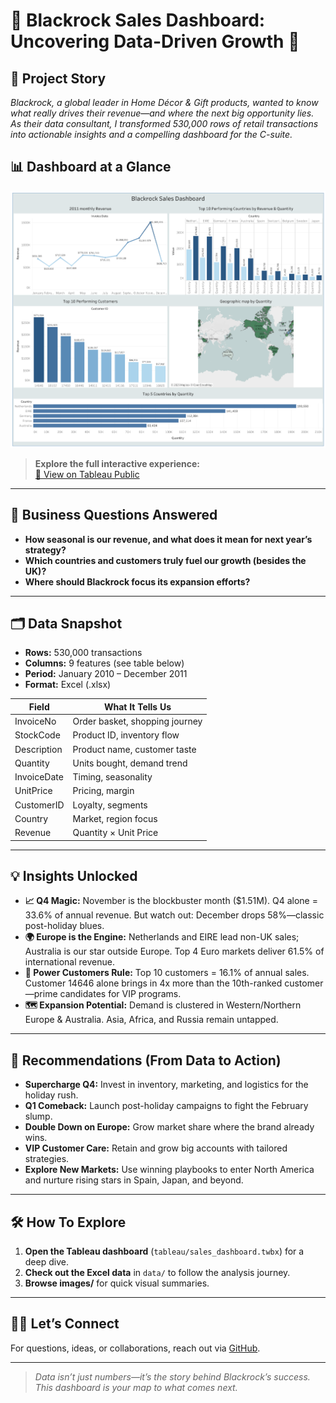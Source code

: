 # 🌟 Blackrock Sales Dashboard: Uncovering Data-Driven Growth 🌟

## 🚀 Project Story
_Blackrock, a global leader in Home Décor & Gift products, wanted to know what really drives their revenue—and where the next big opportunity lies. As their data consultant, I transformed 530,000 rows of retail transactions into actionable insights and a compelling dashboard for the C-suite._

## 📊 Dashboard at a Glance

![Sales Dashboard Preview](sales_Dashboard.png)

> **Explore the full interactive experience:**  
> [🔗 View on Tableau Public](https://public.tableau.com/app/profile/derek.sado8467/viz/BlackrockAnalysis/Dashboard1?publish=yes)

---

## 🎯 Business Questions Answered

- **How seasonal is our revenue, and what does it mean for next year’s strategy?**
- **Which countries and customers truly fuel our growth (besides the UK)?**
- **Where should Blackrock focus its expansion efforts?**

---

## 🗂️ Data Snapshot

- **Rows:** 530,000 transactions
- **Columns:** 9 features (see table below)
- **Period:** January 2010 – December 2011
- **Format:** Excel (.xlsx)

| Field        | What It Tells Us |
|--------------|-----------------|
| InvoiceNo    | Order basket, shopping journey |
| StockCode    | Product ID, inventory flow |
| Description  | Product name, customer taste |
| Quantity     | Units bought, demand trend |
| InvoiceDate  | Timing, seasonality |
| UnitPrice    | Pricing, margin |
| CustomerID   | Loyalty, segments |
| Country      | Market, region focus |
| Revenue      | Quantity × Unit Price |

---

## 💡 Insights Unlocked

- **📈 Q4 Magic:** November is the blockbuster month ($1.51M). Q4 alone = 33.6% of annual revenue. But watch out: December drops 58%—classic post-holiday blues.
- **🌍 Europe is the Engine:** Netherlands and EIRE lead non-UK sales; Australia is our star outside Europe. Top 4 Euro markets deliver 61.5% of international revenue.
- **👑 Power Customers Rule:** Top 10 customers = 16.1% of annual sales. Customer 14646 alone brings in 4x more than the 10th-ranked customer—prime candidates for VIP programs.
- **🗺️ Expansion Potential:** Demand is clustered in Western/Northern Europe & Australia. Asia, Africa, and Russia remain untapped.

---

## 🔮 Recommendations (From Data to Action)

- **Supercharge Q4:** Invest in inventory, marketing, and logistics for the holiday rush.  
- **Q1 Comeback:** Launch post-holiday campaigns to fight the February slump.
- **Double Down on Europe:** Grow market share where the brand already wins.
- **VIP Customer Care:** Retain and grow big accounts with tailored strategies.
- **Explore New Markets:** Use winning playbooks to enter North America and nurture rising stars in Spain, Japan, and beyond.

---

## 🛠️ How To Explore

1. **Open the Tableau dashboard** (`tableau/sales_dashboard.twbx`) for a deep dive.
2. **Check out the Excel data** in `data/` to follow the analysis journey.
3. **Browse images/** for quick visual summaries.

---

## 🙋‍♂️ Let’s Connect

For questions, ideas, or collaborations, reach out via [GitHub](https://github.com/didiavanti).

---

> _Data isn’t just numbers—it’s the story behind Blackrock’s success. This dashboard is your map to what comes next._
